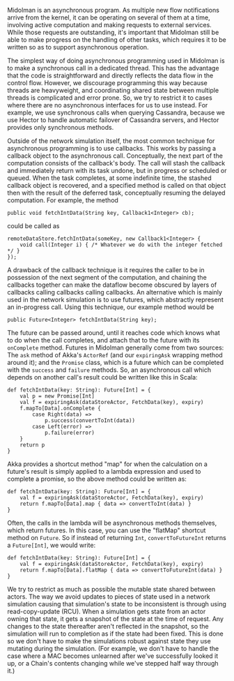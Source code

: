 Midolman is an asynchronous program.  As multiple new flow notifications
arrive from the kernel, it can be operating on several of them at a time,
involving active computation and making requests to external services.
While those requests are outstanding, it's important that Midolman still
be able to make progress on the handling of other tasks, which requires
it to be written so as to support asynchronous operation.

The simplest way of doing asynchronous programming used in Midolman
is to make a synchronous call in a dedicated thread.  This has the
advantage that the code is straightforward and directly reflects the
data flow in the control flow.  However, we discourage programming this
way because threads are heavyweight, and coordinating shared state between
multiple threads is complicated and error prone.  So, we try to restrict
it to cases where there are no asynchronous interfaces for us to use instead.
For example, we use synchronous calls when querying Cassandra, because
we use Hector to handle automatic failover of Cassandra servers, and
Hector provides only synchronous methods.

Outside of the network simulation itself, the most common technique for
asynchronous programming is to use callbacks.  This works by passing
a callback object to the asynchronous call.  Conceptually, the next part 
of the computation consists of the callback's body.  The call will stash the
callback and immediately return with its task undone, but in progress or
scheduled or queued.  When the task completes, at some indefinite time,
the stashed callback object is recovered, and a specified method is called
on that object then with the result of the deferred task, conceptually 
resuming the delayed computation.  For example, the method

    public void fetchIntData(String key, Callback1<Integer> cb);

could be called as

    remoteDataStore.fetchIntData(someKey, new Callback1<Integer> {
        void call(Integer i) { /* Whatever we do with the integer fetched */ }
    });

A drawback of the callback technique is it requires the caller to be in
possession of the next segment of the computation, and chaining the callbacks
together can make the dataflow become obscured by layers of callbacks calling
callbacks calling callbacks.  An alternative which is mainly used in the
network simulation is to use futures, which abstractly represent an 
in-progress call.  Using this technique, our example method would be

    public Future<Integer> fetchIntData(String key);

The future can be passed around, until it reaches code which knows what
to do when the call completes, and attach that to the future with its
`onComplete` method.  Futures in Midolman generally come from two sources:
The `ask` method of Akka's `ActorRef` (and our `expiringAsk` wrapping method
around it); and the `Promise` class, which is a future which can be completed
with the `success` and `failure` methods.  So, an asynchronous call which 
depends on another call's result could be written like this in Scala:

    def fetchIntData(key: String): Future[Int] = {
        val p = new Promise[Int]
        val f = expiringAsk(dataStoreActor, FetchData(key), expiry)
        f.mapTo[Data].onComplete {
            case Right(data) =>
                p.success(convertToInt(data))
            case Left(error) =>
                p.failure(error)
        }
        return p
    }

Akka provides a shortcut method "map" for when the calculation on a 
future's result is simply applied to a lambda expression and used to complete 
a promise, so the above method could be written as:

    def fetchIntData(key: String): Future[Int] = {
        val f = expiringAsk(dataStoreActor, FetchData(key), expiry)
        return f.mapTo[Data].map { data => convertToInt(data) }
    }

Often, the calls in the lambda will be asynchronous methods themselves,
which return futures.  In this case, you can use the "flatMap" shortcut
method on `Future`.  So if instead of returning `Int`, `convertToFutureInt`
returns a `Future[Int]`, we would write:

    def fetchIntData(key: String): Future[Int] = {
        val f = expiringAsk(dataStoreActor, FetchData(key), expiry)
        return f.mapTo[Data].flatMap { data => convertToFutureInt(data) }
    }
        
We try to restrict as much as possible the mutable state shared between
actors.  The way we avoid updates to pieces of state used in a 
network simulation causing that simulation's state to be inconsistent
is through using read-copy-update (RCU).  When a simulation gets state
from an actor owning that state, it gets a snapshot of the state at the
time of request.  Any changes to the state thereafter aren't reflected
in the snapshot, so the simulation will run to completion as if the state
had been fixed.  This is done so we don't have to make the simulations
robust against state they use mutating during the simulation.  (For example,
we don't have to handle the case where a MAC becomes unlearned after we've
successfully looked it up, or a Chain's contents changing while we've
stepped half way through it.)
